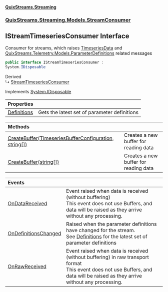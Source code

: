 #### [QuixStreams.Streaming](index.md 'index')
### [QuixStreams.Streaming.Models.StreamConsumer](QuixStreams.Streaming.Models.StreamConsumer.md 'QuixStreams.Streaming.Models.StreamConsumer')

## IStreamTimeseriesConsumer Interface

Consumer for streams, which raises [TimeseriesData](TimeseriesData.md 'QuixStreams.Streaming.Models.TimeseriesData') and [QuixStreams.Telemetry.Models.ParameterDefinitions](https://docs.microsoft.com/en-us/dotnet/api/QuixStreams.Telemetry.Models.ParameterDefinitions 'QuixStreams.Telemetry.Models.ParameterDefinitions') related messages

```csharp
public interface IStreamTimeseriesConsumer :
System.IDisposable
```

Derived  
&#8627; [StreamTimeseriesConsumer](StreamTimeseriesConsumer.md 'QuixStreams.Streaming.Models.StreamConsumer.StreamTimeseriesConsumer')

Implements [System.IDisposable](https://docs.microsoft.com/en-us/dotnet/api/System.IDisposable 'System.IDisposable')

| Properties | |
| :--- | :--- |
| [Definitions](IStreamTimeseriesConsumer.Definitions.md 'QuixStreams.Streaming.Models.StreamConsumer.IStreamTimeseriesConsumer.Definitions') | Gets the latest set of parameter definitions |

| Methods | |
| :--- | :--- |
| [CreateBuffer(TimeseriesBufferConfiguration, string[])](IStreamTimeseriesConsumer.CreateBuffer(TimeseriesBufferConfiguration,string[]).md 'QuixStreams.Streaming.Models.StreamConsumer.IStreamTimeseriesConsumer.CreateBuffer(QuixStreams.Streaming.Models.TimeseriesBufferConfiguration, string[])') | Creates a new buffer for reading data |
| [CreateBuffer(string[])](IStreamTimeseriesConsumer.CreateBuffer(string[]).md 'QuixStreams.Streaming.Models.StreamConsumer.IStreamTimeseriesConsumer.CreateBuffer(string[])') | Creates a new buffer for reading data |

| Events | |
| :--- | :--- |
| [OnDataReceived](IStreamTimeseriesConsumer.OnDataReceived.md 'QuixStreams.Streaming.Models.StreamConsumer.IStreamTimeseriesConsumer.OnDataReceived') | Event raised when data is received (without buffering)<br/>This event does not use Buffers, and data will be raised as they arrive without any processing. |
| [OnDefinitionsChanged](IStreamTimeseriesConsumer.OnDefinitionsChanged.md 'QuixStreams.Streaming.Models.StreamConsumer.IStreamTimeseriesConsumer.OnDefinitionsChanged') | Raised when the parameter definitions have changed for the stream.<br/>See [Definitions](StreamTimeseriesConsumer.Definitions.md 'QuixStreams.Streaming.Models.StreamConsumer.StreamTimeseriesConsumer.Definitions') for the latest set of parameter definitions |
| [OnRawReceived](IStreamTimeseriesConsumer.OnRawReceived.md 'QuixStreams.Streaming.Models.StreamConsumer.IStreamTimeseriesConsumer.OnRawReceived') | Event raised when data is received (without buffering) in raw transport format<br/>This event does not use Buffers, and data will be raised as they arrive without any processing. |
